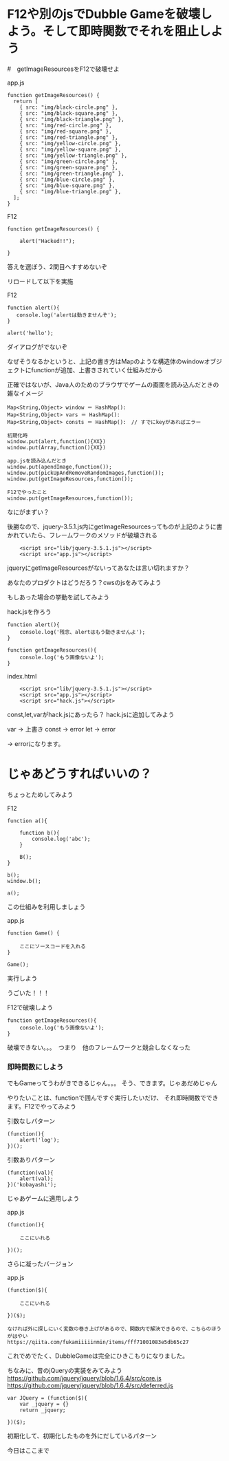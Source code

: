 # F12や別のjsでDubble Gameを破壊しよう。そして即時関数でそれを阻止しよう


#　getImageResourcesをF12で破壊せよ

app.js
```
function getImageResources() {
  return [
    { src: "img/black-circle.png" },
    { src: "img/black-square.png" },
    { src: "img/black-triangle.png" },
    { src: "img/red-circle.png" },
    { src: "img/red-square.png" },
    { src: "img/red-triangle.png" },
    { src: "img/yellow-circle.png" },
    { src: "img/yellow-square.png" },
    { src: "img/yellow-triangle.png" },
    { src: "img/green-circle.png" },
    { src: "img/green-square.png" },
    { src: "img/green-triangle.png" },
    { src: "img/blue-circle.png" },
    { src: "img/blue-square.png" },
    { src: "img/blue-triangle.png" },
  ];
}
```

F12

```
function getImageResources() {

    alert("Hacked!!");

}

```

答えを選ぼう、2問目へすすめないぞ

リロードして以下を実施

F12
```
function alert(){
   console.log('alertは動きませんぞ'); 
}

alert('hello');
```
ダイアログがでないぞ

なぜそうなるかというと、上記の書き方はMapのような構造体のwindowオブジェクトにfunctionが追加、上書きされていく仕組みだから

正確ではないが、Java人のためのブラウザでゲームの画面を読み込んだときの雑なイメージ
```
Map<String,Object> window ＝ HashMap():
Map<String,Object> vars ＝ HashMap():　
Map<String,Object> consts ＝ HashMap():　// すでにkeyがあればエラー

初期化時
window.put(alert,function(){XX})
window.put(Array,function(){XX})

app.jsを読み込んだとき
window.put(apendImage,function());
window.put(pickUpAndRemoveRandomImages,function());
window.put(getImageResources,function());

F12でやったこと
window.put(getImageResources,function());
```

なにがまずい？

後勝なので、jquery-3.5.1.js内にgetImageResourcesってものが上記のように書かれていたら、フレームワークのメソッドが破壊される

```
    <script src="lib/jquery-3.5.1.js"></script>
    <script src="app.js"></script>
```

jqueryにgetImageResourcesがないってあなたは言い切れますか？

あなたのプロダクトはどうだろう？cwsのjsをみてみよう

もしあった場合の挙動を試してみよう

hack.jsを作ろう
```
function alert(){
    console.log('残念、alertはもう動きませんよ');
}

function getImageResources(){
    console.log('もう画像ないよ');    
}
```

index.html

```
    <script src="lib/jquery-3.5.1.js"></script>
    <script src="app.js"></script>
    <script src="hack.js"></script>
```

const,let,varがhack.jsにあったら？
hack.jsに追加してみよう

var -> 上書き
const -> error
let -> error

-> errorになります。

# じゃあどうすればいいの？

ちょっとためしてみよう

F12
```
function a(){

    function b(){
        console.log('abc');
    }

    B();
}
```

```
b();
window.b();

a();
```

この仕組みを利用しましょう

app.js
```
function Game() {

    ここにソースコードを入れる
}

Game();
```

実行しよう

うごいた！！！

F12で破壊しよう
```
function getImageResources(){
    console.log('もう画像ないよ');    
}

```

破壊できない。。。　つまり　他のフレームワークと競合しなくなった


### 即時関数にしよう

でもGameってうわがきできるじゃん。。。
そう、できます。じゃあだめじゃん

やりたいことは、functionで囲んですぐ実行したいだけ、
それ即時関数でできます。F12でやってみよう

引数なしパターン
```
(function(){
    alert('log');
})();

```

引数ありパターン
```
(function(val){
    alert(val);
})('kobayashi');

```

じゃあゲームに適用しよう

app.js
```
(function(){
   
    ここにいれる

})();

```

さらに凝ったバージョン

app.js
```
(function($){
   
    ここにいれる

})($);

なければ外に探しにいく変数の巻き上げがあるので、関数内で解決できるので、こちらのほうがはやい
https://qiita.com/fukamiiiiinmin/items/fff71001083e5db65c27

```

これでめでたく、DubbleGameは完全にひきこもりになりました。

ちなみに、昔のjQueryの実装をみてみよう
https://github.com/jquery/jquery/blob/1.6.4/src/core.js
https://github.com/jquery/jquery/blob/1.6.4/src/deferred.js

```
var JQuery = (function($){
    var _jquery = {}
    return _jquery;

})($);
```

初期化して、初期化したものを外にだしているパターン

今日はここまで























